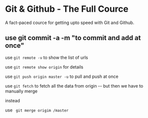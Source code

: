 # Git & Github - The Full Cource

A fact-paced cource for getting upto speed with Git and Github.

## use git commit -a -m "to commit and add at once"

use ```git remote -v``` to show the list of urls

use ``` git remote show origin ``` for details

use ``` git push origin master -u ``` to pull and push at once

use ``` git fetch ``` to fetch all the data from origin -- but then we have to manually merge

instead

use ``` git merge origim /master```